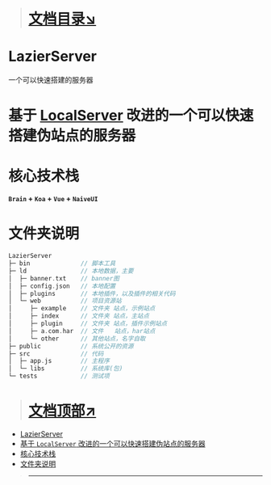 > # <a id="文档顶部" href="#文档目录">文档目录↘</a>

# LazierServer
一个可以快速搭建的服务器

# 基于 [LocalServer](#lazierserver) 改进的一个可以快速搭建伪站点的服务器

# 核心技术栈
**`Brain` + `Koa` + `Vue` + `NaiveUI`**

# 文件夹说明
```c
LazierServer
├─ bin              // 脚本工具
├─ ld               // 本地数据，主要
│  ├─ banner.txt    // banner图
│  ├─ config.json   // 本地配置
│  ├─ plugins       // 本地插件，以及插件的相关代码
│  └─ web           // 项目资源站
│     ├─ example    // 文件夹 站点，示例站点
│     ├─ index      // 文件夹 站点，主站点
│     ├─ plugin     // 文件夹 站点，插件示例站点
│     ├─ a.com.har  // 文件   站点，har站点
│     └─ other      // 其他站点，名字自取
├─ public           // 系统公开的资源
├─ src              // 代码
│  ├─ app.js        // 主程序
│  └─ libs          // 系统库(包)
└─ tests            // 测试项
```

> # <a id="文档目录" href="#文档顶部">文档顶部↗</a>
- [LazierServer](#lazierserver)
- [基于 `LocalServer` 改进的一个可以快速搭建伪站点的服务器](#基于-localserver-改进的一个可以快速搭建伪站点的服务器)
- [核心技术栈](#核心技术栈)
- [文件夹说明](#文件夹说明)
> ---